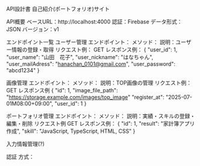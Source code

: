 API設計書
自己紹介(ポートフォリオ)サイト


API概要
ベースURL：http://localhost:4000
認証：Firebase
データ形式：JSON
バージョン：v1

エンドポイント一覧
ユーザー管理
エンドポイント：
メソッド：
説明：ユーザー情報の登録・取得
リクエスト例：
GET 
レスポンス例：
{
    "user_id": 1,
    "user_name": "山田　花子",
    "user_nickname": "はなちゃん",
    "user_mailAdress": "hanachan_0101@gmail.com",
    "user_password": "abcd1234"
}

画像管理
エンドポイント：
メソッド：
説明：TOP画像の管理
リクエスト例：
GET 
レスポンス例
{
    "id": 1,
    "image_file_path": "https://storage.example.com/images/top_image"
    "register_at": "2025-07-01M08:00+09:00",
    "user_id": 1
}

ポートフォリオ管理
エンドポイント：
メソッド：
説明：実績・スキルの登録・編集・削除
リクエスト例
GET
レスポンス例：
{
    "id": 1,
    "result": "家計簿アプリ作成",
    "skill": "JavaScript, TypeScript, HTML, CSS"
}

入力情報管理(?)



認証
方式：

